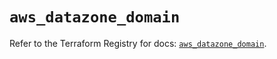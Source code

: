 # `aws_datazone_domain`

Refer to the Terraform Registry for docs: [`aws_datazone_domain`](https://registry.terraform.io/providers/hashicorp/aws/6.8.0/docs/resources/datazone_domain).
